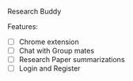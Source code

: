Research Buddy

Features:

- [ ] Chrome extension
- [ ] Chat with Group mates
- [ ] Research Paper summarizations
- [ ] Login and Register

